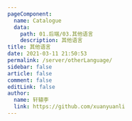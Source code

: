 ```yaml
---
pageComponent: 
  name: Catalogue
  data: 
    path: 01.后端/03.其他语言
    description: 其他语言
title: 其他语言
date: 2021-03-11 21:50:53
permalink: /server/otherLanguage/
sidebar: false
article: false
comment: false
editLink: false
author: 
  name: 轩辕李
  link: https://github.com/xuanyuanli
---
```

